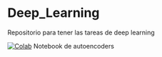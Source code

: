 # Deep_Learning
Repositorio para tener las tareas de deep learning


[![Colab](https://colab.research.google.com/assets/colab-badge.svg)](https://colab.research.google.com/github/Pilo1961/Deep_Learning/blob/master/autoencoders/DL_09_AE_anomaly.ipynb) Notebook de autoencoders
